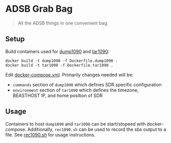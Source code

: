 # ADSB Grab Bag
> All the ADSB things in one convenient bag.

## Setup

Build containers used for [dump1090](https://github.com/flightaware/dump1090.git) and [tar1090](https://github.com/wiedehopf/tar1090):

```
docker build -t dump1090 -f Dockerfile.dump1090 .
docker build -t tar1090 -f Dockerfile.tar1090 .
```

Edit [docker-compose.yml](./docker-compose.yml). Primarily changes needed will be:

- `commands` section of `dump1090` which defines SDR specific configuration
- `environment` section of `tar1090` which defines the timezone, BEASTHOST IP, and home position of SDR

## Usage

Containers to host `dump1090` and `tar1090` can be start/stopeed with docker-compose. Additionally, `rec1090.sh` can be used to record the sbs output to a file. See [rec1090.sh](./rec1090.sh) for usage instructions.
